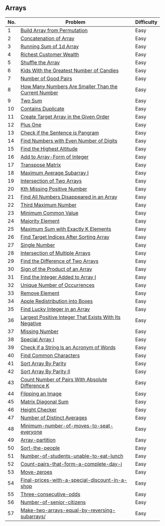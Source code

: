 
## Arrays

| No. | Problem | Difficulty |
|-----|---------|------------|
| 1 | [Build Array from Permutation](https://leetcode.com/problems/build-array-from-permutation/) | Easy |
| 2 | [Concatenation of Array](https://leetcode.com/problems/concatenation-of-array/) | Easy |
| 3 | [Running Sum of 1d Array](https://leetcode.com/problems/running-sum-of-1d-array/) | Easy |
| 4 | [Richest Customer Wealth](https://leetcode.com/problems/richest-customer-wealth/) | Easy |
| 5 | [Shuffle the Array](https://leetcode.com/problems/shuffle-the-array/) | Easy |
| 6 | [Kids With the Greatest Number of Candies](https://leetcode.com/problems/kids-with-the-greatest-number-of-candies/) | Easy |
| 7 | [Number of Good Pairs](https://leetcode.com/problems/number-of-good-pairs/) | Easy |
| 8 | [How Many Numbers Are Smaller Than the Current Number](https://leetcode.com/problems/how-many-numbers-are-smaller-than-the-current-number/) | Easy |
| 9 | [Two Sum](https://leetcode.com/problems/two-sum/) | Easy |
| 10 | [Contains Duplicate](https://leetcode.com/problems/contains-duplicate/) | Easy |
| 11 | [Create Target Array in the Given Order](https://leetcode.com/problems/create-target-array-in-the-given-order/) | Easy |
| 12 | [Plus One](https://leetcode.com/problems/plus-one/) | Easy |
| 13 | [Check if the Sentence is Pangram](https://leetcode.com/problems/check-if-the-sentence-is-pangram/) | Easy |
| 14 | [Find Numbers with Even Number of Digits](https://leetcode.com/problems/find-numbers-with-even-number-of-digits/) | Easy |
| 15 | [Find the Highest Altitude](https://leetcode.com/problems/find-the-highest-altitude/) | Easy |
| 16 | [Add to Array-Form of Integer](https://leetcode.com/problems/add-to-array-form-of-integer/) | Easy |
| 17 | [Transpose Matrix](https://leetcode.com/problems/transpose-matrix/)                                           | Easy       |
| 18 | [Maximum Average Subarray I](https://leetcode.com/problems/maximum-average-subarray-i/)                       | Easy       |
| 19 | [Intersection of Two Arrays](https://leetcode.com/problems/intersection-of-two-arrays/)                       | Easy       |
| 20 | [Kth Missing Positive Number](https://leetcode.com/problems/kth-missing-positive-number/)                     | Easy       |
| 21 | [Find All Numbers Disappeared in an Array](https://leetcode.com/problems/find-all-numbers-disappeared-in-an-array/) | Easy       |
| 22 | [Third Maximum Number](https://leetcode.com/problems/third-maximum-number/)                                     | Easy       |
| 23 | [Minimum Common Value](https://leetcode.com/problems/minimum-common-value/)                                     | Easy       |
| 24 | [Majority Element](https://leetcode.com/problems/majority-element)                                             | Easy       |
| 25 | [Maximum Sum with Exactly K Elements](https://leetcode.com/problems/maximum-sum-with-exactly-k-elements/)       | Easy       |
| 26 | [Find Target Indices After Sorting Array](https://leetcode.com/problems/find-target-indices-after-sorting-array/) | Easy       |
| 27 | [Single Number](https://leetcode.com/problems/single-number/)                                                   | Easy       
| 28| [Intersection of Multiple Arrays](https://leetcode.com/problems/intersection-of-multiple-arrays/)             | Easy       |
| 29 | [Find the Difference of Two Arrays](https://leetcode.com/problems/find-the-difference-of-two-arrays/)         | Easy       |
| 30 | [Sign of the Product of an Array](https://leetcode.com/problems/sign-of-the-product-of-an-array/)               | Easy       |
| 31 | [Find the Integer Added to Array I](https://leetcode.com/problems/find-the-integer-added-to-array-i/)           | Easy       |
| 32 | [Unique Number of Occurrences](https://leetcode.com/problems/unique-number-of-occurrences/)                     | Easy       |
| 33 | [Remove Element](https://leetcode.com/problems/remove-element/)                                                 | Easy       |
| 34 | [Apple Redistribution into Boxes](https://leetcode.com/problems/apple-redistribution-into-boxes/)               | Easy       |
| 35 | [Find Lucky Integer in an Array](https://leetcode.com/problems/find-lucky-integer-in-an-array/)                 | Easy       |
| 36 | [Largest Positive Integer That Exists With Its Negative](https://leetcode.com/problems/largest-positive-integer-that-exists-with-its-negative/) | Easy |
| 37 | [Missing Number](https://leetcode.com/problems/missing-number/)                                                 | Easy       |
| 38 | [Special Array I](https://leetcode.com/problems/special-array-i/)                                               | Easy       |
| 39 | [Check if a String Is an Acronym of Words](https://leetcode.com/problems/check-if-a-string-is-an-acronym-of-words/) | Easy |
| 40 | [Find Common Characters](https://leetcode.com/problems/find-common-characters/)                                 | Easy       |
| 41 | [Sort Array By Parity](https://leetcode.com/problems/sort-array-by-parity/)                                     | Easy       |
| 42 | [Sort Array By Parity II](https://leetcode.com/problems/sort-array-by-parity-ii/)                               | Easy       |
| 43 | [Count Number of Pairs With Absolute Difference K](https://leetcode.com/problems/count-number-of-pairs-with-absolute-difference-k/) | Easy |
| 44 | [Flipping an Image](https://leetcode.com/problems/flipping-an-image/)                                           | Easy       |
| 45 | [Matrix Diagonal Sum](https://leetcode.com/problems/matrix-diagonal-sum/)                                       | Easy       |
| 46 | [Height Checker](https://leetcode.com/problems/height-checker/)                                                 | Easy       |
| 47 | [Number of Distinct Averages](https://leetcode.com/problems/number-of-distinct-averages/)                       | Easy       |
| 48 | [Minimum-number-of-moves-to-seat-everyone](https://leetcode.com/problems/minimum-number-of-moves-to-seat-everyone/) | Easy     |
| 49 | [Array-partition](https://leetcode.com/problems/array-partition/)                   | Easy   |
| 50 | [Sort-the-people](https://leetcode.com/problems/sort-the-people/) | Easy   |
| 51 | [Number-of-students-unable-to-eat-lunch](https://leetcode.com/problems/number-of-students-unable-to-eat-lunch/) | Easy   |
| 52 | [Count-pairs-that-form-a-complete-day-i](https://leetcode.com/problems/count-pairs-that-form-a-complete-day-i/) | Easy   |
| 53 | [Move-zeroes](https://leetcode.com/problems/move-zeroes/) | Easy   |
| 54 | [Final-prices-with-a-special-discount-in-a-shop](https://leetcode.com/problems/final-prices-with-a-special-discount-in-a-shop/) | Easy   |
| 55 | [Three-consecutive-odds](https://leetcode.com/problems/three-consecutive-odds/) | Easy  |
| 56 | [Number-of-senior-citizens](https://leetcode.com/problems/number-of-senior-citizens) | Easy  |
| 57 | [Make-two-arrays-equal-by-reversing-subarrays/](https://leetcode.com/problems/make-two-arrays-equal-by-reversing-subarrays/) | Easy  |

